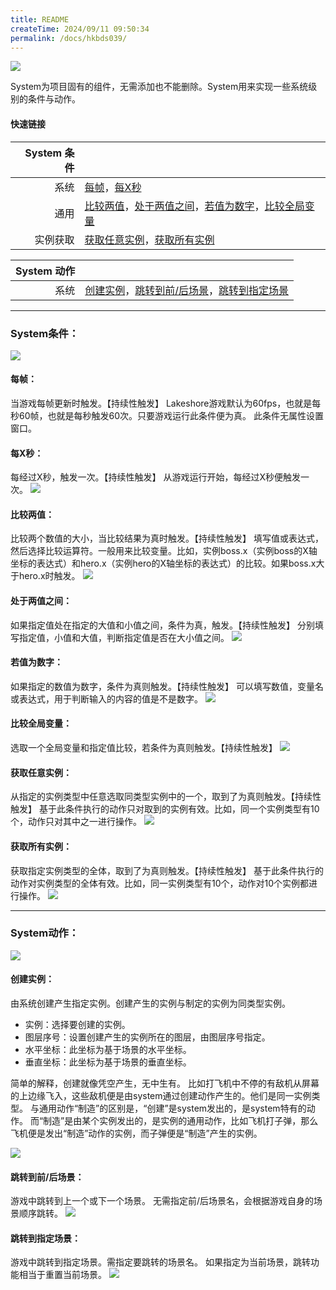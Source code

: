 ```yaml
---
title: README
createTime: 2024/09/11 09:50:34
permalink: /docs/hkbds039/
---
```

![](564d8197caff0.png)

System为项目固有的组件，无需添加也不能删除。System用来实现一些系统级别的条件与动作。

#### 快速链接
|System 条件||
| ------: | :------ |
|系统|[每帧](#每帧：)，[每X秒](#每X秒：)|
|通用|[比较两值](#比较两值：)，[处于两值之间](#处于两值之间：)，[若值为数字](#若值为数字：)，[比较全局变量](#比较全局变量：)|
|实例获取|[获取任意实例](#获取任意实例：)，[获取所有实例](#获取所有实例：)|

|System 动作||
| ------: | :------ |
|系统|[创建实例](#创建实例：)，[跳转到前/后场景](#跳转到前/后场景：)，[跳转到指定场景](#跳转到指定场景：)|


------------

### System条件：
![](56385158850f9.png)

#### 每帧：
当游戏每帧更新时触发。【持续性触发】
Lakeshore游戏默认为60fps，也就是每秒60帧，也就是每秒触发60次。只要游戏运行此条件便为真。
此条件无属性设置窗口。

#### 每X秒：
每经过X秒，触发一次。【持续性触发】
从游戏运行开始，每经过X秒便触发一次。
![](56385158dfccc.png)

#### 比较两值：
比较两个数值的大小，当比较结果为真时触发。【持续性触发】
填写值或表达式，然后选择比较运算符。一般用来比较变量。比如，实例boss.x（实例boss的X轴坐标的表达式）和hero.x（实例hero的X轴坐标的表达式）的比较。如果boss.x大于hero.x时触发。
![](5638515895e02.png)

#### 处于两值之间：
如果指定值处在指定的大值和小值之间，条件为真，触发。【持续性触发】
分别填写指定值，小值和大值，判断指定值是否在大小值之间。
![](56385158a06b6.png)

#### 若值为数字：
如果指定的数值为数字，条件为真则触发。【持续性触发】
可以填写数值，变量名或表达式，用于判断输入的内容的值是不是数字。
![](5638515902002.png)

#### 比较全局变量：
选取一个全局变量和指定值比较，若条件为真则触发。【持续性触发】
![](563858fe504fd.png)

#### 获取任意实例：
从指定的实例类型中任意选取同类型实例中的一个，取到了为真则触发。【持续性触发】
基于此条件执行的动作只对取到的实例有效。比如，同一个实例类型有10个，动作只对其中之一进行操作。
![](56385158ae8ee.png)
#### 获取所有实例：
获取指定实例类型的全体，取到了为真则触发。【持续性触发】
基于此条件执行的动作对实例类型的全体有效。比如，同一实例类型有10个，动作对10个实例都进行操作。
![](56385158cd983.png)

------------

### System动作：
![](563af9a213d42.png)
#### 创建实例：
由系统创建产生指定实例。创建产生的实例与制定的实例为同类型实例。
 - 实例：选择要创建的实例。
 - 图层序号：设置创建产生的实例所在的图层，由图层序号指定。
 - 水平坐标：此坐标为基于场景的水平坐标。
 - 垂直坐标：此坐标为基于场景的垂直坐标。

简单的解释，创建就像凭空产生，无中生有。
比如打飞机中不停的有敌机从屏幕的上边缘飞入，这些敌机便是由system通过创建动作产生的。他们是同一实例类型。
与通用动作“制造”的区别是，“创建”是system发出的，是system特有的动作。
而“制造”是由某个实例发出的，是实例的通用动作，比如飞机打子弹，那么飞机便是发出“制造”动作的实例，而子弹便是“制造”产生的实例。

![](563af9a22a591.png)

#### 跳转到前/后场景：
游戏中跳转到上一个或下一个场景。
无需指定前/后场景名，会根据游戏自身的场景顺序跳转。
![](563af9a24409d.png)
#### 跳转到指定场景：
游戏中跳转到指定场景。需指定要跳转的场景名。
如果指定为当前场景，跳转功能相当于重置当前场景。
![](563af9a253c65.png)
